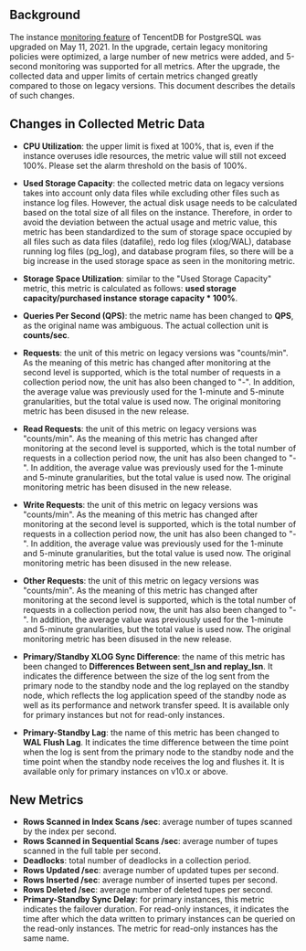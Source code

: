 ## Background
The instance [monitoring feature](https://intl.cloud.tencent.com/document/product/409/7564) of TencentDB for PostgreSQL was upgraded on May 11, 2021. In the upgrade, certain legacy monitoring policies were optimized, a large number of new metrics were added, and 5-second monitoring was supported for all metrics. After the upgrade, the collected data and upper limits of certain metrics changed greatly compared to those on legacy versions. This document describes the details of such changes.

## Changes in Collected Metric Data
- **CPU Utilization**: the upper limit is fixed at 100%, that is, even if the instance overuses idle resources, the metric value will still not exceed 100%. Please set the alarm threshold on the basis of 100%.

- **Used Storage Capacity**: the collected metric data on legacy versions takes into account only data files while excluding other files such as instance log files. However, the actual disk usage needs to be calculated based on the total size of all files on the instance.
Therefore, in order to avoid the deviation between the actual usage and metric value, this metric has been standardized to the sum of storage space occupied by all files such as data files (datafile), redo log files (xlog/WAL), database running log files (pg_log), and database program files, so there will be a big increase in the used storage space as seen in the monitoring metric.
- **Storage Space Utilization**: similar to the "Used Storage Capacity" metric, this metric is calculated as follows: **used storage capacity/purchased instance storage capacity * 100%**.
- **Queries Per Second (QPS)**: the metric name has been changed to **QPS**, as the original name was ambiguous. The actual collection unit is **counts/sec**.
- **Requests**: the unit of this metric on legacy versions was "counts/min". As the meaning of this metric has changed after monitoring at the second level is supported, which is the total number of requests in a collection period now, the unit has also been changed to "-". In addition, the average value was previously used for the 1-minute and 5-minute granularities, but the total value is used now. The original monitoring metric has been disused in the new release.
- **Read Requests**: the unit of this metric on legacy versions was "counts/min". As the meaning of this metric has changed after monitoring at the second level is supported, which is the total number of requests in a collection period now, the unit has also been changed to "-". In addition, the average value was previously used for the 1-minute and 5-minute granularities, but the total value is used now. The original monitoring metric has been disused in the new release.
- **Write Requests**: the unit of this metric on legacy versions was "counts/min". As the meaning of this metric has changed after monitoring at the second level is supported, which is the total number of requests in a collection period now, the unit has also been changed to "-". In addition, the average value was previously used for the 1-minute and 5-minute granularities, but the total value is used now. The original monitoring metric has been disused in the new release.
- **Other Requests**: the unit of this metric on legacy versions was "counts/min". As the meaning of this metric has changed after monitoring at the second level is supported, which is the total number of requests in a collection period now, the unit has also been changed to "-". In addition, the average value was previously used for the 1-minute and 5-minute granularities, but the total value is used now. The original monitoring metric has been disused in the new release.
- **Primary/Standby XLOG Sync Difference**: the name of this metric has been changed to **Differences Between sent_lsn and replay_lsn**. It indicates the difference between the size of the log sent from the primary node to the standby node and the log replayed on the standby node, which reflects the log application speed of the standby node as well as its performance and network transfer speed. It is available only for primary instances but not for read-only instances.
- **Primary-Standby Lag**: the name of this metric has been changed to **WAL Flush Lag**. It indicates the time difference between the time point when the log is sent from the primary node to the standby node and the time point when the standby node receives the log and flushes it. It is available only for primary instances on v10.x or above.
 
 
 
 
 
 

## New Metrics
- **Rows Scanned in Index Scans /sec**: average number of tupes scanned by the index per second.	
- **Rows Scanned in Sequential Scans /sec**: average number of tupes scanned in the full table per second.	
- **Deadlocks**: total number of deadlocks in a collection period.		
- **Rows Updated /sec**: average number of updated tupes per second.	
- **Rows Inserted /sec**: average number of inserted tupes per second.
- **Rows Deleted /sec**: average number of deleted tupes per second.	
- **Primary-Standby Sync Delay**: for primary instances, this metric indicates the failover duration. For read-only instances, it indicates the time after which the data written to primary instances can be queried on the read-only instances. The metric for read-only instances has the same name.
